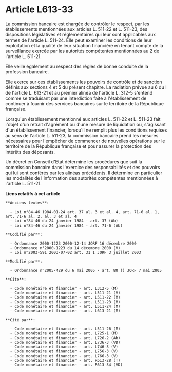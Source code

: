 # Article L613-33

La commission bancaire est chargée de contrôler le respect, par les établissements mentionnées aux articles L. 511-22 et L.
511-23, des dispositions législatives et réglementaires qui leur sont applicables aux termes de l'article L. 511-24. Elle
peut examiner les conditions de leur exploitation et la qualité de leur situation financière en tenant compte de la
surveillance exercée par les autorités compétentes mentionnées au 2 de l'article L. 511-21.

Elle veille également au respect des règles de bonne conduite de la profession bancaire.

Elle exerce sur ces établissements les pouvoirs de contrôle et de sanction définis aux sections 4 et 5 du présent chapitre.
La radiation prévue au 6 du I de l'article L. 613-21 et au premier alinéa de l'article L. 312-5 s'entend comme se traduisant
par une interdiction faite à l'établissement de continuer à fournir des services bancaires sur le territoire de la République
française.

Lorsqu'un établissement mentionné aux articles L. 511-22 et L. 511-23 fait l'objet d'un retrait d'agrément ou d'une mesure de
liquidation ou, s'agissant d'un établissement financier, lorsqu'il ne remplit plus les conditions requises au sens de
l'article L. 511-23, la commission bancaire prend les mesures nécessaires pour l'empêcher de commencer de nouvelles
opérations sur le territoire de la République française et pour assurer la protection des intérêts des déposants.

Un décret en Conseil d'Etat détermine les procédures que suit la commission bancaire dans l'exercice des responsabilités et
des pouvoirs qui lui sont conférés par les alinéas précédents. Il détermine en particulier les modalités de l'information des
autorités compétentes mentionnées à l'article L. 511-21.

**Liens relatifs à cet article**

	**Anciens textes**:

	  - Loi n°84-46 1984-01-24 art. 37 al. 3 et al. 4, art. 71-6 al. 1, art. 71-6 al. 2, al. 3 et al. 4
	  - Loi n°84-46 du 24 janvier 1984 - art. 37 (Ab)
	  - Loi n°84-46 du 24 janvier 1984 - art. 71-6 (Ab)

	**Codifié par**:

	  - Ordonnance 2000-1223 2000-12-14 JORF 16 décembre 2000
	  - Ordonnance n°2000-1223 du 14 décembre 2000 (V)
	  - Loi n°2003-591 2003-07-02 art. 31 I JORF 3 juillet 2003

	**Modifié par**:

	  - Ordonnance n°2005-429 du 6 mai 2005 - art. 80 () JORF 7 mai 2005

	**Cite**:

	  - Code monétaire et financier - art. L312-5 (M)
	  - Code monétaire et financier - art. L511-21 (V)
	  - Code monétaire et financier - art. L511-22 (M)
	  - Code monétaire et financier - art. L511-23 (M)
	  - Code monétaire et financier - art. L511-24 (M)
	  - Code monétaire et financier - art. L613-21 (M)

	**Cité par**:

	  - Code monétaire et financier - art. L511-26 (M)
	  - Code monétaire et financier - art. L725-1 (M)
	  - Code monétaire et financier - art. L726-2 (Ab)
	  - Code monétaire et financier - art. L736-3 (VD)
	  - Code monétaire et financier - art. L746-3 (V)
	  - Code monétaire et financier - art. L756-3 (V)
	  - Code monétaire et financier - art. L766-3 (V)
	  - Code monétaire et financier - art. R613-28 (T)
	  - Code monétaire et financier - art. R613-34 (VD)
